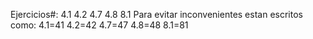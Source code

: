 Ejercicios#:
4.1
4.2
4.7
4.8
8.1
Para evitar inconvenientes estan escritos como:
4.1=41
4.2=42
4.7=47
4.8=48
8.1=81

